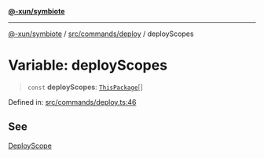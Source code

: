 [**@-xun/symbiote**](../../../../README.md)

***

[@-xun/symbiote](../../../../README.md) / [src/commands/deploy](../README.md) / deployScopes

# Variable: deployScopes

> `const` **deployScopes**: [`ThisPackage`](../../../configure/enumerations/ThisPackageGlobalScope.md#thispackage)[]

Defined in: [src/commands/deploy.ts:46](https://github.com/Xunnamius/symbiote/blob/15d3444639e5919af49429f7c60a387a77f22b82/src/commands/deploy.ts#L46)

## See

[DeployScope](../../../configure/enumerations/ThisPackageGlobalScope.md)
